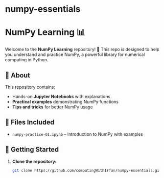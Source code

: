 # numpy-essentials
# NumPy Learning 📊

Welcome to the **NumPy Learning** repository! 🚀 This repo is designed to help you understand and practice NumPy, a powerful library for numerical computing in Python.

## 📖 About
This repository contains:
- Hands-on **Jupyter Notebooks** with explanations
- **Practical examples** demonstrating NumPy functions
- **Tips and tricks** for better NumPy usage

## 📂 Files Included
- `numpy-practice-01.ipynb` – Introduction to NumPy with examples

## 🔧 Getting Started

1. **Clone the repository:**
   ```bash
   git clone https://github.com/computingWithIrfan/numpy-essentials.git
